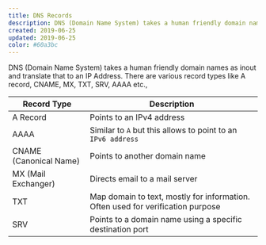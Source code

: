 ```yaml
---
title: DNS Records
description: DNS (Domain Name System) takes a human friendly domain names as inout and translate that to an IP Address. There are various record types like A record, CNAME, MX, TXT, SRV, AAAA etc.,
created: 2019-06-25
updated: 2019-06-25
color: #60a3bc
---
```


DNS (Domain Name System) takes a human friendly domain names as inout and translate that to an IP Address. There are various record types like A record, CNAME, MX, TXT, SRV, AAAA etc.,

|Record Type|Description|
|---|---|
|A Record|Points to an IPv4 address|
|AAAA|Similar to `A` but this allows to point to an `IPv6 address`|
|CNAME (Canonical Name)| Points to another domain name|
|MX (Mail Exchanger)| Directs email to a mail server|
|TXT| Map domain to text, mostly for information. Often used for verification purpose|
|SRV|Points to a domain name using a specific destination port|
